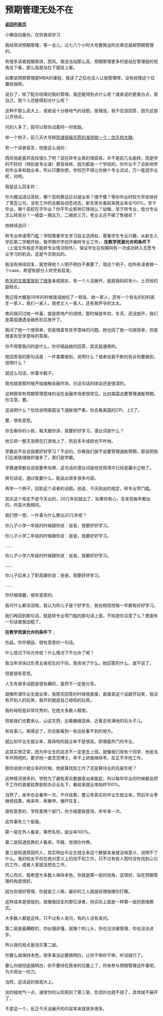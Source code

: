 # 预期管理无处不在

[**返回列表页**](/gzh/记忆承载3)

小懒自动备份，仅供查阅学习

我经常讲预期管理，等一会儿，过七八个小时大号要推送的文章还是聊预期管理的。  

  

有很多读者就跟我讲，西风，我没法站那么高，预期管理更多的是站在管理层的视角往下看，那么我是站在下面往上看。

  

如果说预期管理是MBA的课程，我读了之后也没人让我管理呀，没有经理这个位置给我呀。  

  

说白了，除了配合经理对我的管理，我还能得到点什么呢？或者说的更直白点，我自己，我个人还能得到点什么呢？

  

这种不那么高大上，或者说十分接地气的话题，按理说，我不应该回答，因为这是公开场合。  

  

问的人多了，我可以帮你试着捋一捋思路。  

  

举一个例子，前几天大号聊[所谓填报志愿的准则就一个：优先抱大腿](http://mp.weixin.qq.com/s?__biz=MzU0MjYwNDU2Mw==&mid=2247499638&idx=1&sn=b12afe26fe9da429817b94d1b46403e3&chksm=fb1a930acc6d1a1c80060435e188d7b328417623fb41d274fdfc73fd43a4c81672cf2834a57f&scene=21#wechat_redirect)。  

  

有一个读者留言，他是这么说的：

  

西风怕是离开高校很久了吧？现在转专业真的很容易，并不是前几名能转，而是学的不好的（特别是专业课）更容易转，因为都是一个学校的，你毕业不了会影响学校毕业率和就业率，所以只要你想，学校巴不得让你换个专业试试，万一能混毕业呢，对吧。

  

我是这么回复的：

  

你大概没进过高校，哪个高校靠这应对就业率？傻不傻？等你毕业时校方早安排好了落签公司，没有工作的全都自动签进去，新生家长看起来就业率全100%。至于毕业，哪个高校在乎毕业？你不毕业影响它挣钱么？幼稚。至于转专业，低分专业怎么转高分？一楼盘一期五万，二期卖三万，老业主还不砸了售楼处？

  

他继续追问：

  

转专业申请零门槛！学院尊重学生学习自主选择权，尊重学生专业兴趣，从新生入学后第二学期开始，每学期开学初开展转专业工作， **在教学资源允许的条件下**
（上级文件规定不能转专业情况除外），保证学生在校期间有一次成功转入志愿专业学习的机会。这是今天刚出的。

  

我没有继续回复，我觉得他个人明不明白不重要了，借这个例子，给所有读者做一个case，希望有部分人听完有启发。  

  

[昨天的文章里提到了很多](http://mp.weixin.qq.com/s?__biz=MzU3NDc5Nzc0NQ==&mid=2247504671&idx=1&sn=9eedede5208c6e1cdc716b20116e8a4b&chksm=fd2e71c1ca59f8d7594c06e5f97336f03293f6af7dfd144ca50c04b58f4511823e653a400a96&scene=21#wechat_redirect)亲戚朋友，有一个人没展开，就是我妈的发小，土资局的副局长。

  

我记得大概是08年的时候我请她吃了一顿饭，她一家人，还有一个有名的妇科医生一家人，我们一家人，我老丈人一家人，还有我怀孕的太太。  

  

席间我问过她一件事，就是房地产的调控。那时候是年初，冬天，还没放开，我们是美国遭遇金融危机后放开了。  

  

我问了她一个很简单，但是很富有哲学意味的问题。她也回了我一句很简单，但是很富有哲学意味的答案。

  

你不用管我问的是什么，你仔细品她的回答，其实是通用的。  

  

她回答我的那句话是：一件事要做到，说明什么？或者说我不断的告诉你要做到，说明什么？

  

就这么句话，听着半截子。  

  

我也就是那时候开始接触金融市场，对这句话的体会还是很深的。  

  

这种颇带有预期管理意味的话在金融市场里很常见。比如美国说要管理通胀预期，你注意，要。

  

这说明什么？恰恰说明美国当下通胀很严重，你去看美国的CPI，上5了。

  

要，很有意思。  

  

你去看你的小孩，每天跟你讲，我要好好学习，潜台词是什么？

  

他又把一整天浪费在打游戏上了，而且多半成绩也不咋地。

  

学霸会不会说我要好好学习？不会的。你看我们就不说要管理通胀预期，那说明我们比美联储做的强多了，我们是学霸。

  

学霸通常都会说我要考哈佛，这句话的潜台词是他觉得清华已经是囊中之物了。

  

换句话说，通过我要什么，能品出很多很多内容。  

  

再举一个例子，回到这个读者的话题。他说，今天刚出的规定，转专业零门槛。

  

其实这个规定不是今天出的，20几年前就出了，如果你有心，会发现每年都出的，内容大致相同。

  

我们想一想，一件事为什么要出20几年呢？  

  

你儿子小学一年级的时候跟你说：爸爸，我要好好学习。  

你儿子小学二年级的时候跟你说：爸爸，我要好好学习。  

......

你儿子小学六年级的时候跟你说：爸爸，我要好好学习。

......

你儿子后来上了职高跟你说：爸爸，我要好好学习。

......

  

你仔细琢磨，很有意思的。  

  

我可什么都没说哦，我认为你儿子是个好学生，我也相信他每一年都有好好学习。  

  

我们再回到那句话，就是转专业零门槛的那句话上面，不知道你注意了么？里面有一句话被我加粗了。  

  

 **在教学资源允许的条件下** 。

  

你品，你仔细品，很有意思的一句话。  

  

什么情况下叫允许呢？什么情况下不允许了呢？  

  

我当年咨询过负责五省招生的干妈，我咨询了什么，她回答的什么，就不说了。  

  

但是很有意思。

  

人生有很多话题是很有趣的，虽然不一定能分享。  

  

就像所谓毕业生就业率，我那天回答的时候很直接，直接拿这个话题开玩笑，我没有开别人的玩笑，我开的就是自己母校的玩笑。  

  

我的母校是非常优秀的，在绝大多数人眼里。  

  

但是我们也要承认，山这东西，远看巍峨高耸，近看总有满地的石头子儿。  

  

有些事儿，离得近了，你总能看到一些远处看不到的地方。

  

就比如毕业生就业率，我母校的就业率不是很高，即便最热门的专业。

  

这其实很正常，因为毕业生的追求不一定是去上班。就像我们班有个同学，他爸当年开网吧的，要求他一直念完博士，考不上研就继续考，反正不许他工作。  

  

那你说统计就业率的时候，他是算找到工作了还是算待业的往届生呢？  

  

这种情况很多的，学校为了避免真实数据拿出来尴尬，所以每年毕业的时候都会把不工作的直接挂靠到校办企业名下，看起来就业率始终100%。  

  

当然了，来年也会重申一次，不许挂靠，要公布真实的毕业生就业率。然后毕业季继续挂靠，再来年，再重申，循环往复。

  

很有意思的，学校里两个部门，你方唱罢我登场，年年来一次。  

  

这件事有三个层面。  

  

第一层在外人看来，果然名校，就业率100%。

第二层知道挂靠的人看来，不屑，觉得你作弊。

第三层知道原因的人，其实明白毕业生就业率这个数据本身就没啥意义，说明不了什么。我的校友不存在绝对意义上的找不到工作，只不过有些人暂时没有找到心仪的工作，或者人家就没想去工作。

  

凭心而论，我希望大多数人保持本色，你就是第一层的视角，这很好。站在预期管理的角度很好。

  

因为你很好管理，你就是工人嘛，最好的工人就是经理指哪你打哪。

  

这样成本是很低的。就像我回复的那位读者，他实际上就是一种第一层的思维模式。

  

大多数人都是这样。只不过有人发问，有的人没有发问。

  

第二层是最糟糕的，你似懂非懂，就像个刺儿头，你也没法被管理，你也没法进步。  

  

所以我的观点是消灭第二层。  

  

你要么就保持本色，很多事没必要搞明白，让你干嘛你干嘛，听话就行了。

  

要么你就彻底搞明白，你不要待在原来的位置上了，你来参与预期管理这件事吧，为大局出一份力。  

  

当然，这话说的很高大上。

  

说的接地气一点，通常你的认知真到了第三层，你混的也就不错了，具体就不展开了。

  

不差这一个，反正今天没展开的内容本来就很多很多。


